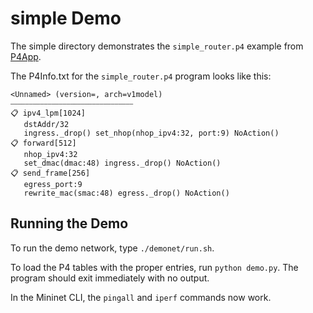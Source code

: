 # simple Demo

The simple directory demonstrates the `simple_router.p4` example from [P4App](https://github.com/p4lang/p4app).

The P4Info.txt for the `simple_router.p4` program looks like this:

```
<Unnamed> (version=, arch=v1model)
⎯⎯⎯⎯⎯⎯⎯⎯⎯⎯⎯⎯⎯⎯⎯⎯⎯⎯⎯⎯⎯⎯⎯⎯⎯⎯⎯⎯⎯⎯⎯⎯⎯
📋 ipv4_lpm[1024]
   dstAddr/32 
   ingress._drop() set_nhop(nhop_ipv4:32, port:9) NoAction()
📋 forward[512]
   nhop_ipv4:32 
   set_dmac(dmac:48) ingress._drop() NoAction()
📋 send_frame[256]
   egress_port:9 
   rewrite_mac(smac:48) egress._drop() NoAction()
```

## Running the Demo

To run the demo network, type `./demonet/run.sh`.

To load the P4 tables with the proper entries, run `python demo.py`. The program should
exit immediately with no output.

In the Mininet CLI, the `pingall` and `iperf` commands now work.
